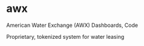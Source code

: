 # awx
American Water Exchange (AWX) Dashboards, Code

Proprietary, tokenized system for water leasing
